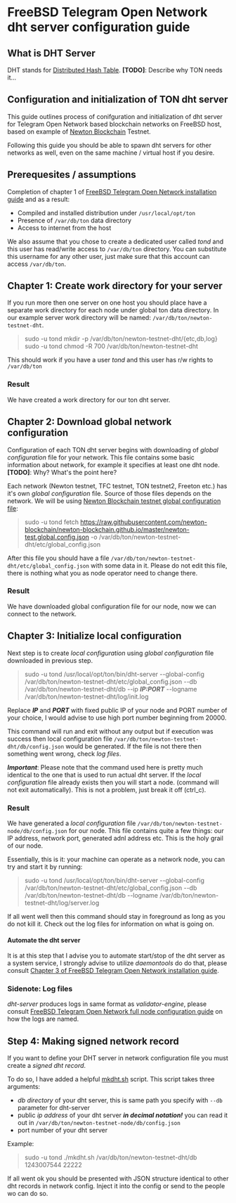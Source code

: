 # FreeBSD Telegram Open Network dht server configuration guide
## What is DHT Server
DHT stands for [Distributed Hash Table](https://en.wikipedia.org/wiki/Distributed_hash_table).
**[TODO]**: Describe why TON needs it... 

## Configuration and initialization of TON dht server
This guide outlines process of conifguration and initialization of dht server for Telegram Open Network based blockchain networks on FreeBSD host, based on example of [Newton Blockchain](https://github.com/newton-blockchain) Testnet.

Following this guide you should be able to spawn dht servers for other networks as well, even on the same machine / virtual host if you desire.

## Prerequesites / assumptions
Completion of chapter 1 of [FreeBSD Telegram Open Network installation guide](./freebsd_ton_installation.md) and as a result:

* Compiled and installed distribution under `/usr/local/opt/ton`
* Presence of `/var/db/ton` data directory
* Access to internet from the host

We also assume that you chose to create a dedicated user called *tond* and this user has read/write access to `/var/db/ton` directory. You can substitute this username for any other user, just make sure that this account can access `/var/db/ton`.


## Chapter 1: Create work directory for your server
If you run more then one server on one host you should place have a separate work directory for each node under global ton data directory. In our example server work directory will be named: `/var/db/ton/newton-testnet-dht`. 

> sudo -u tond mkdir -p /var/db/ton/newton-testnet-dht/{etc,db,log}\
sudo -u tond chmod -R 700 /var/db/ton/newton-testnet-dht

This should work if you have a user *tond* and this user has r/w rights to `/var/db/ton`

### Result
We have created a work directory for our ton dht server.

## Chapter 2: Download global network configuration
Configuration of each TON dht server begins with downloading of *global configuration* file for your network. This file contains some basic information about network, for example it specifies at least one dht node. **[TODO]**: Why? What's the point here?

Each network (Newton testnet, TFC testnet, TON testnet2, Freeton etc.) has it's own *global configuration* file. Source of those files depends on the network. We will be using [Newton Blockchain testnet global configuration file](https://raw.githubusercontent.com/newton-blockchain/newton-blockchain.github.io/master/newton-test.global.config.json):

> sudo -u tond fetch https://raw.githubusercontent.com/newton-blockchain/newton-blockchain.github.io/master/newton-test.global.config.json -o /var/db/ton/newton-testnet-dht/etc/global_config.json

After this file you should have a file `/var/db/ton/newton-testnet-dht/etc/global_config.json` with some data in it. Please do not edit this file, there is nothing what you as node operator need to change there.

### Result
We have downloaded global configuration file for our node, now we can connect to the network.

## Chapter 3: Initialize local configuration
Next step is to create *local configuration* using *global configuration* file downloaded in previous step.

> sudo -u tond /usr/local/opt/ton/bin/dht-server --global-config /var/db/ton/newton-testnet-dht/etc/global_config.json --db /var/db/ton/newton-testnet-dht/db --ip ***IP:PORT*** --logname /var/db/ton/newton-testnet-dht/log/init.log

Replace ***IP*** and ***PORT*** with fixed public IP of your node and PORT number of your choice, I would advise to use high port number beginning from 20000. 

This command will run and exit without any output but if execution was success then local configuration file `/var/db/ton/newton-testnet-dht/db/config.json` would be generated. If the file is not there then something went wrong, check *log files*.

***Important***: Please note that the command used here is pretty much identical to the one that is used to run actual dht server. If the *local configuration* file already exists then you will start a node. (command will not exit automatically). This is not a problem, just break it off (ctrl_c).

### Result
We have generated a *local configuration* file `/var/db/ton/newton-testnet-node/db/config.json` for our node. This file contains quite a few things: our IP address, network port, generated adnl address etc. This is the holy grail of our node.

Essentially, this is it: your machine can operate as a network node, you can try and start it by running:

> sudo -u tond /usr/local/opt/ton/bin/dht-server --global-config /var/db/ton/newton-testnet-dht/etc/global_config.json --db /var/db/ton/newton-testnet-dht/db --logname /var/db/ton/newton-testnet-dht/log/server.log

If all went well then this command should stay in foreground as long as you do not kill it. Check out the log files for information on what is going on.

#### Automate the dht server
It is at this step that I advise you to automate start/stop of the dht server as a system service, I strongly advise to utilize _daemontools_ do do that, please consult [Chapter 3 of FreeBSD Telegram Open Network installation guide](./freebsd_ton_installation.md#chapter-3-running-dht-server).

### Sidenote: Log files
*dht-server* produces logs in same format as *validator-engine*, please consult [FreeBSD Telegram Open Network full node configuration guide](./freebsd_ton_fullnode_config.md#sidenote-log-files) on how the logs are named.

## Step 4: Making signed network record
If you want to define your DHT server in network configuration file you must create a *signed dht record*.

To do so, I have added a helpful [mkdht.sh](./support/mkdht.sh) script. This script takes three arguments:
* *db directory* of your dht server, this is same path you specify with `--db` parameter for dht-server
* public *ip address* of your dht server ***in decimal notation!*** you can read it out in `/var/db/ton/newton-testnet-node/db/config.json`
* port number of your dht server

Example:
> sudo -u tond ./mkdht.sh /var/db/ton/newton-testnet-dht/db 1243007544 22222

If all went ok you should be presented with JSON structure identical to other dht records in network config. Inject it into the config or send to the people wo can do so.